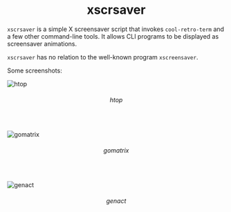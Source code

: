 <h1 align="center">xscrsaver</h1>

`xscrsaver` is a simple X screensaver script that invokes `cool-retro-term` and a few other command-line tools. It allows CLI programs to be displayed as screensaver animations.

`xscrsaver` has no relation to the well-known program `xscreensaver`.

Some screenshots:

![htop](https://cdn.jsdelivr.net/gh/ArcanusNEO/assets0/6ddcbb843322c78b5a9f2f4072d14ab0.png)

<h6 align="center">htop</h6>
<br/>

![gomatrix](https://cdn.jsdelivr.net/gh/ArcanusNEO/assets0/63c3e21694b3c4b5662b56b6ec991a35.png)

<h6 align="center">gomatrix</h6>
<br/>

![genact](https://cdn.jsdelivr.net/gh/ArcanusNEO/assets0/a2b19c5779ac4197ffe360679fa7274e.png)

<h6 align="center">genact</h6>
<br/>
